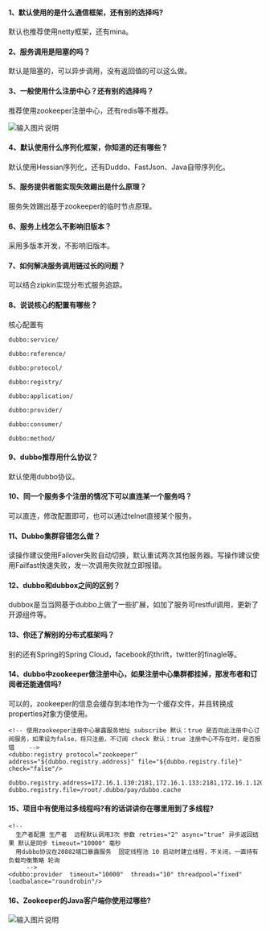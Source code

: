 ####  1、默认使用的是什么通信框架，还有别的选择吗?

默认也推荐使用netty框架，还有mina。

####  2、服务调用是阻塞的吗？

默认是阻塞的，可以异步调用，没有返回值的可以这么做。

####  3、一般使用什么注册中心？还有别的选择吗？

推荐使用zookeeper注册中心，还有redis等不推荐。

![输入图片说明](https://images.gitee.com/uploads/images/2018/0831/153501_9a059fcf_87650.png "SPI.png")

####  4、默认使用什么序列化框架，你知道的还有哪些？

默认使用Hessian序列化，还有Duddo、FastJson、Java自带序列化。

####  5、服务提供者能实现失效踢出是什么原理？

服务失效踢出基于zookeeper的临时节点原理。

####  6、服务上线怎么不影响旧版本？

采用多版本开发，不影响旧版本。

####  7、如何解决服务调用链过长的问题？

可以结合zipkin实现分布式服务追踪。

#### 8、说说核心的配置有哪些？

核心配置有


```
dubbo:service/

dubbo:reference/

dubbo:protocol/

dubbo:registry/

dubbo:application/

dubbo:provider/

dubbo:consumer/

dubbo:method/
```

####  9、dubbo推荐用什么协议？

默认使用dubbo协议。

####  10、同一个服务多个注册的情况下可以直连某一个服务吗？

可以直连，修改配置即可，也可以通过telnet直接某个服务。


####  11、Dubbo集群容错怎么做？

读操作建议使用Failover失败自动切换，默认重试两次其他服务器。写操作建议使用Failfast快速失败，发一次调用失败就立即报错。


####  12、dubbo和dubbox之间的区别？

dubbox是当当网基于dubbo上做了一些扩展，如加了服务可restful调用，更新了开源组件等。

####  13、你还了解别的分布式框架吗？

别的还有Spring的Spring Cloud，facebook的thrift，twitter的finagle等。

#### 14、dubbo中zookeeper做注册中心，如果注册中心集群都挂掉，那发布者和订阅者还能通信吗?

可以的，zookeeper的信息会缓存到本地作为一个缓存文件，并且转换成properties对象方便使用。

```
<!-- 使用zookeeper注册中心暴露服务地址 subscribe 默认：true 是否向此注册中心订阅服务，如果设为false，将只注册，不订阅 check 默认：true 注册中心不存在时，是否报错    -->
<dubbo:registry protocol="zookeeper" address="${dubbo.registry.address}" file="${dubbo.registry.file}" check="false"/>

```

```
dubbo.registry.address=172.16.1.130:2181,172.16.1.133:2181,172.16.1.120:2181
dubbo.registry.file=/root/.dubbo/pay/dubbo.cache
```

#### 15、项目中有使用过多线程吗?有的话讲讲你在哪里用到了多线程?


```
<!-- 
  生产者配置 生产者  远程默认调用3次 参数 retries="2" async="true" 异步返回结果 默认是同步 timeout="10000" 毫秒
  用dubbo协议在20882端口暴露服务  固定线程池 10 启动时建立线程，不关闭，一直持有  负载均衡策略 轮询
	 -->
<dubbo:provider  timeout="10000"  threads="10" threadpool="fixed" loadbalance="roundrobin"/>
```

#### 16、Zookeeper的Java客户端你使用过哪些?

![输入图片说明](https://images.gitee.com/uploads/images/2018/0831/154522_65ef08bd_87650.png "Zk.png")